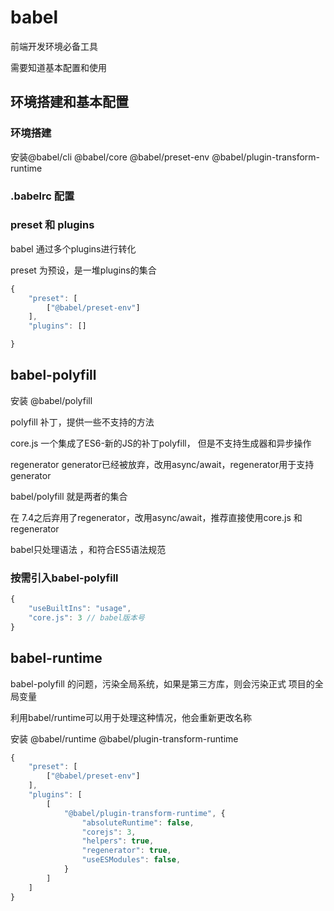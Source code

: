 # babel

前端开发环境必备工具

需要知道基本配置和使用

## 环境搭建和基本配置

### 环境搭建

安装@babel/cli @babel/core @babel/preset-env @babel/plugin-transform-runtime

### .babelrc 配置

### preset 和 plugins

babel 通过多个plugins进行转化

preset 为预设，是一堆plugins的集合

```js
{
    "preset": [
        ["@babel/preset-env"]
    ],
    "plugins": []

}
```

## babel-polyfill

安装 @babel/polyfill

polyfill 补丁，提供一些不支持的方法 

core.js 一个集成了ES6-新的JS的补丁polyfill， 但是不支持生成器和异步操作

regenerator  generator已经被放弃，改用async/await，regenerator用于支持generator

babel/polyfill  就是两者的集合

在 7.4之后弃用了regenerator，改用async/await，推荐直接使用core.js 和 regenerator

babel只处理语法 ，和符合ES5语法规范

### 按需引入babel-polyfill

```js
{
    "useBuiltIns": "usage",
    "core.js": 3 // babel版本号
}
```

## babel-runtime

babel-polyfill 的问题，污染全局系统，如果是第三方库，则会污染正式 项目的全局变量

利用babel/runtime可以用于处理这种情况，他会重新更改名称

安装 @babel/runtime @babel/plugin-transform-runtime

```js
{
    "preset": [
        ["@babel/preset-env"]
    ],
    "plugins": [
        [
            "@babel/plugin-transform-runtime", {
                "absoluteRuntime": false,
                "corejs": 3,
                "helpers": true,
                "regenerator": true,
                "useESModules": false,
            }
        ]
    ]
}
```
